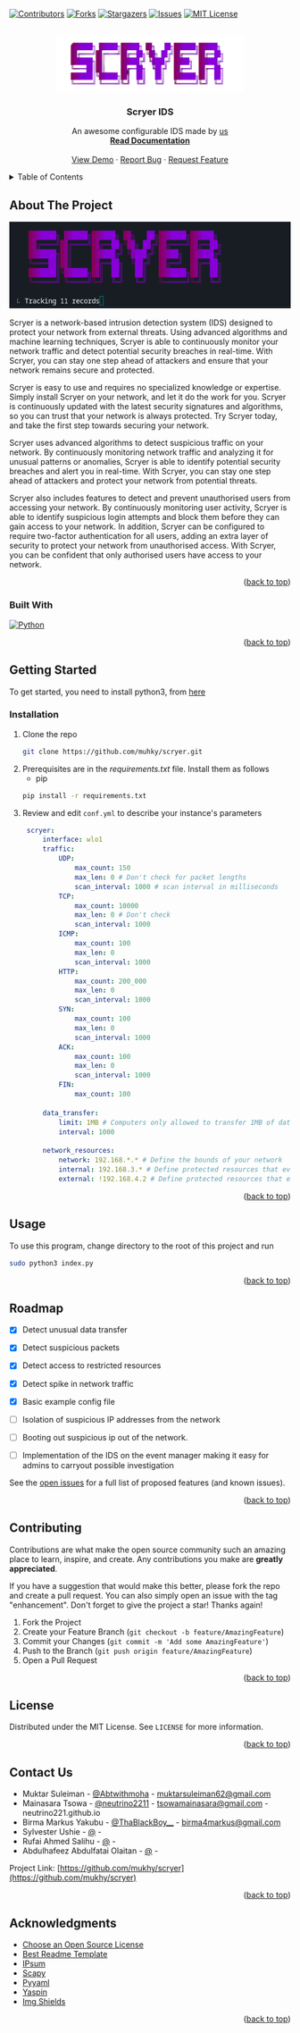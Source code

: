 <!-- Improved compatibility of back to top link: See: https://github.com/othneildrew/Best-README-Template/pull/73 -->
<a name="readme-top"></a>
<!--
*** Thanks for checking out the Best-README-Template. If you have a suggestion
*** that would make this better, please fork the repo and create a pull request
*** or simply open an issue with the tag "enhancement".
*** Don't forget to give the project a star!
*** Thanks again! Now go create something AMAZING! :D
-->



<!-- PROJECT SHIELDS -->
<!--
*** I'm using markdown "reference style" links for readability.
*** Reference links are enclosed in brackets [ ] instead of parentheses ( ).
*** See the bottom of this document for the declaration of the reference variables
*** for contributors-url, forks-url, etc. This is an optional, concise syntax you may use.
*** https://www.markdownguide.org/basic-syntax/#reference-style-links
-->
[![Contributors][contributors-shield]][contributors-url]
[![Forks][forks-shield]][forks-url]
[![Stargazers][stars-shield]][stars-url]
[![Issues][issues-shield]][issues-url]
[![MIT License][license-shield]][license-url]



<!-- PROJECT LOGO -->
<br />
<div align="center">
  <a href="https://github.com/mukhy/scryer">
    <img src="images/logo.png" alt="Logo" height="100">
  </a>

  <h3 align="center">Scryer IDS</h3>

  <p align="center">
    An awesome configurable IDS made by <a href="#contact">us</a>
    <br />
    <a href="https://docs.google.com/document/d/1wF2qryPLDN5uwAlxvbAIxNTm62B8KeLeW5EXssNi-fE/edit?usp=sharing"><strong>Read Documentation</strong></a>
    <br />
    <br />
    <a href="https://github.com/mukhy/scryer">View Demo</a>
    ·
    <a href="https://github.com/mukhy/scryer/issues">Report Bug</a>
    ·
    <a href="https://github.com/mukhy/scryer/issues">Request Feature</a>
  </p>
</div>



<!-- TABLE OF CONTENTS -->
<details>
  <summary>Table of Contents</summary>
  <ol>
    <li>
      <a href="#about-the-project">About The Project</a>
      <ul>
        <li><a href="#built-with">Built With</a></li>
      </ul>
    </li>
    <li>
      <a href="#getting-started">Getting Started</a>
      <ul>
        <li><a href="#prerequisites">Prerequisites</a></li>
        <li><a href="#installation">Installation</a></li>
      </ul>
    </li>
    <li><a href="#usage">Usage</a></li>
    <li><a href="#roadmap">Roadmap</a></li>
    <li><a href="#contributing">Contributing</a></li>
    <li><a href="#license">License</a></li>
    <li><a href="#contact">Contact</a></li>
    <li><a href="#acknowledgments">Acknowledgments</a></li>
  </ol>
</details>



<!-- ABOUT THE PROJECT -->
## About The Project

[![Product Name Screen Shot][product-screenshot]](https://github.com/muhky/scryer)

Scryer is a network-based intrusion detection system (IDS) designed to protect your network from external threats. Using advanced algorithms and machine learning techniques, Scryer is able to continuously monitor your network traffic and detect potential security breaches in real-time. With Scryer, you can stay one step ahead of attackers and ensure that your network remains secure and protected.

Scryer is easy to use and requires no specialized knowledge or expertise. Simply install Scryer on your network, and let it do the work for you. Scryer is continuously updated with the latest security signatures and algorithms, so you can trust that your network is always protected. Try Scryer today, and take the first step towards securing your network.

Scryer uses advanced algorithms to detect suspicious traffic on your network. By continuously monitoring network traffic and analyzing it for unusual patterns or anomalies, Scryer is able to identify potential security breaches and alert you in real-time. With Scryer, you can stay one step ahead of attackers and protect your network from potential threats.

Scryer also includes features to detect and prevent unauthorised users from accessing your network. By continuously monitoring user activity, Scryer is able to identify suspicious login attempts and block them before they can gain access to your network. In addition, Scryer can be configured to require two-factor authentication for all users, adding an extra layer of security to protect your network from unauthorised access. With Scryer, you can be confident that only authorised users have access to your network.


<p align="right">(<a href="#readme-top">back to top</a>)</p>



### Built With

[![Python][Python.logo]][Python.url]

<p align="right">(<a href="#readme-top">back to top</a>)</p>



<!-- GETTING STARTED -->
## Getting Started

To get started, you need to install python3, from [here](Python.url)

### Installation

1. Clone the repo
   ```sh
   git clone https://github.com/muhky/scryer.git
   ```
2. Prerequisites are in the _requirements.txt_ file. Install them as follows
    * pip
    ```sh
    pip install -r requirements.txt
    ```
3. Review and edit `conf.yml` to describe your instance's parameters
   ```yml
    scryer:
        interface: wlo1
        traffic:
            UDP:
                max_count: 150
                max_len: 0 # Don't check for packet lengths
                scan_interval: 1000 # scan interval in milliseconds
            TCP:
                max_count: 10000
                max_len: 0 # Don't check
                scan_interval: 1000
            ICMP:
                max_count: 100
                max_len: 0
                scan_interval: 1000
            HTTP:
                max_count: 200_000
                max_len: 0
                scan_interval: 1000
            SYN:
                max_count: 100
                max_len: 0
                scan_interval: 1000
            ACK:
                max_count: 100
                max_len: 0
                scan_interval: 1000
            FIN:
                max_count: 100

        data_transfer:
            limit: 1MB # Computers only allowed to transfer 1MB of data a second
            interval: 1000

        network_resources:
            network: 192.168.*.* # Define the bounds of your network
            internal: 192.168.3.* # Define protected resources that even internal computers can't access
            external: !192.168.4.2 # Define protected resources that external computers can't access
   ```

<p align="right">(<a href="#readme-top">back to top</a>)</p>



<!-- USAGE EXAMPLES -->
## Usage

To use this program, change directory to the root of this project and run

```sh
sudo python3 index.py
```
<p align="right">(<a href="#readme-top">back to top</a>)</p>



<!-- ROADMAP -->
## Roadmap

- [x] Detect unusual data transfer
- [x] Detect suspicious packets
- [x] Detect access to restricted resources
- [X] Detect spike in network traffic
- [X] Basic example config file
- [ ] Isolation of suspicious IP addresses from the network 
- [ ] Booting out suspicious ip out of the network.
- [ ] Implementation of the IDS on the event manager making it easy for admins to carryout possible investigation


See the [open issues](https://github.com/othneildrew/Best-README-Template/issues) for a full list of proposed features (and known issues).

<p align="right">(<a href="#readme-top">back to top</a>)</p>



<!-- CONTRIBUTING -->
## Contributing

Contributions are what make the open source community such an amazing place to learn, inspire, and create. Any contributions you make are **greatly appreciated**.

If you have a suggestion that would make this better, please fork the repo and create a pull request. You can also simply open an issue with the tag "enhancement".
Don't forget to give the project a star! Thanks again!

1. Fork the Project
2. Create your Feature Branch (`git checkout -b feature/AmazingFeature`)
3. Commit your Changes (`git commit -m 'Add some AmazingFeature'`)
4. Push to the Branch (`git push origin feature/AmazingFeature`)
5. Open a Pull Request

<p align="right">(<a href="#readme-top">back to top</a>)</p>



<!-- LICENSE -->
## License

Distributed under the MIT License. See `LICENSE` for more information.

<p align="right">(<a href="#readme-top">back to top</a>)</p>



<!-- CONTACT -->
## Contact Us

- Muktar Suleiman - [@Abtwithmoha](https://twitter.com/Abtwithmoha) - muktarsuleiman62@gmail.com 
- Mainasara Tsowa - [@neutrino2211](https://twitter.com/neutrino221) - tsowamainasara@gmail.com - neutrino221.github.io
- Birma Markus Yakubu - [@ThaBlackBoy__](https://twitter.com/ThaBlackBoy__) - birma4markus@gmail.com
- Sylvester Ushie - [@]() - 
- Rufai Ahmed Salihu - [@]() - 
- Abdulhafeez Abdulfatai Olaitan - [@]() - 


Project Link: [https://github.com/mukhy/scryer](https://github.com/mukhy/scryer)

<p align="right">(<a href="#readme-top">back to top</a>)</p>



<!-- ACKNOWLEDGMENTS -->
## Acknowledgments

* [Choose an Open Source License](https://choosealicense.com)
* [Best Readme Template](https://github.com/othneildrew/Best-README-Template)
* [IPsum](https://github.com/stamparm/ipsum)
* [Scapy](https://github.com/secdev/scapy)
* [Pyyaml](https://github.com/yaml/pyyaml)
* [Yaspin](https://github.com/pavdmyt/yaspin)
* [Img Shields](https://shields.io)

<p align="right">(<a href="#readme-top">back to top</a>)</p>



<!-- MARKDOWN LINKS & IMAGES -->
<!-- https://www.markdownguide.org/basic-syntax/#reference-style-links -->
[contributors-shield]: https://img.shields.io/github/contributors/muhky/scryer?style=for-the-badge
[contributors-url]: https://github.com/muhky/scryer/graphs/contributors
[forks-shield]: https://img.shields.io/github/forks/muhky/scryer?style=for-the-badge
[forks-url]: https://github.com/muhky/scryer/network/members
[stars-shield]: https://img.shields.io/github/stars/muhky/scryer?style=for-the-badge
[stars-url]: https://github.com/muhky/scryer/stargazers
[issues-shield]: https://img.shields.io/github/issues/muhky/scryer?style=for-the-badge
[issues-url]: https://github.com/muhky/scryer/issues
[license-shield]: https://img.shields.io/github/license/muhky/scryer?style=for-the-badge
[license-url]: https://github.com/muhky/scryer/blob/master/LICENSE.txt
[product-screenshot]: images/app.png
[Next.js]: https://img.shields.io/badge/next.js-000000?style=for-the-badge&logo=nextdotjs&logoColor=white
[Next-url]: https://nextjs.org/
[React.js]: https://img.shields.io/badge/React-20232A?style=for-the-badge&logo=react&logoColor=61DAFB
[React-url]: https://reactjs.org/
[Vue.js]: https://img.shields.io/badge/Vue.js-35495E?style=for-the-badge&logo=vuedotjs&logoColor=4FC08D
[Vue-url]: https://vuejs.org/
[Angular.io]: https://img.shields.io/badge/Angular-DD0031?style=for-the-badge&logo=angular&logoColor=white
[Angular-url]: https://angular.io/
[Svelte.dev]: https://img.shields.io/badge/Svelte-4A4A55?style=for-the-badge&logo=svelte&logoColor=FF3E00
[Svelte-url]: https://svelte.dev/
[Laravel.com]: https://img.shields.io/badge/Laravel-FF2D20?style=for-the-badge&logo=laravel&logoColor=white
[Laravel-url]: https://laravel.com
[Bootstrap.com]: https://img.shields.io/badge/Bootstrap-563D7C?style=for-the-badge&logo=bootstrap&logoColor=white
[Bootstrap-url]: https://getbootstrap.com
[JQuery.com]: https://img.shields.io/badge/jQuery-0769AD?style=for-the-badge&logo=jquery&logoColor=white
[JQuery-url]: https://jquery.com 
[Python.logo]: https://www.python.org/static/community_logos/python-logo-generic.svg
[Python.url]: https://www.python.org/